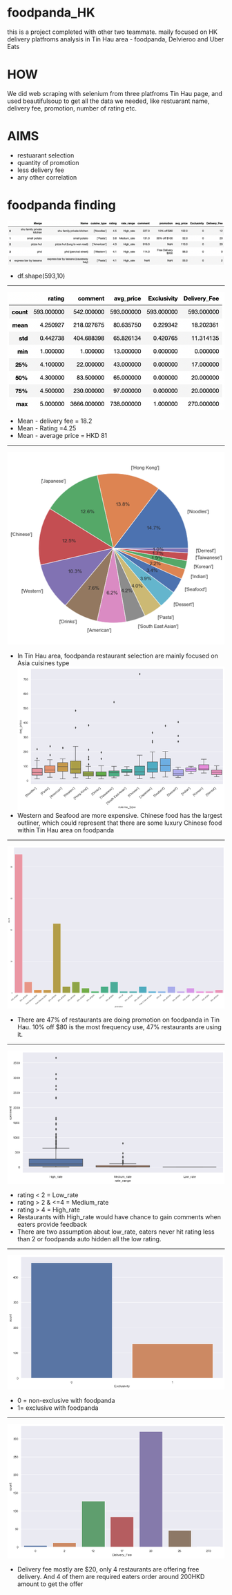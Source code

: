 # foodpanda_HK
this is a project completed with other two teammate.
maily focused on HK delivery platfroms analysis in Tin Hau area - foodpanda, Delvieroo and Uber Eats

# HOW
We did web scraping with selenium from three platfroms Tin Hau page, and used beautifulsoup to get all the data we needed, like restuarant name, delivery fee, promotion, number of rating etc.

# AIMS
* restuarant selection 
* quantity of promotion
* less delivery fee
* any other correlation 

# foodpanda finding
![](image/df_head.png)
* df.shape(593,10)
----------------------------------------------------------------------------------
![](image/Describe.png)
* Mean - delivery fee = 18.2
* Mean - Rating =4.25
* Mean - average price = HKD 81
----------------------------------------------------------------------------------
![](image/Cuisines_type.png)
* In Tin Hau area, foodpanda restaurant selection are mainly focused on Asia cuisines type
![](image/Cuisines_type_box.png)
* Western and Seafood are more expensive. Chinese food has the largest outliner, which could represent that there are some luxury Chinese food within Tin Hau area on foodpanda
----------------------------------------------------------------------------------
![](image/promo.png)
* There are 47% of restaurants are doing promotion on foodpanda in Tin Hau. 10% off $80 is the most frequency use, 47% restaurants are using it. 
----------------------------------------------------------------------------------
![](image/rating.png)
* rating < 2 = Low_rate
* rating > 2 & <=4 = Medium_rate
* rating > 4 = High_rate
* Restaurants with High_rate would have chance to gain comments when eaters provide feedback
* There are two assumption about low_rate, eaters never hit rating less than 2 or foodpanda auto hidden all the low rating.
----------------------------------------------------------------------------------
![](image/exclusive.png)
* 0 = non-exclusive with foodpanda
* 1= exclusive with foodpanda
----------------------------------------------------------------------------------
![](image/delivery_fee.png)
* Delivery fee mostly are $20, only 4 restaurants are offering free delivery. And 4 of them are required eaters order around 200HKD amount to get the offer
